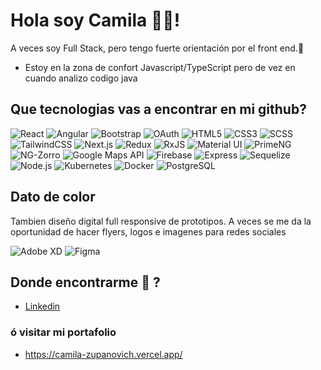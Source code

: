 # Hola soy Camila 🙋‍♀️!
<p>A veces soy Full Stack, pero tengo fuerte orientación por el front end.🎨</p>

* Estoy en la zona de confort Javascript/TypeScript pero de vez en cuando analizo codigo java


## Que tecnologias vas a encontrar en mi github? 
![React](https://img.shields.io/badge/React-20232A?style=for-the-badge&logo=react&logoColor=61DAFB)
![Angular](https://img.shields.io/badge/Angular-DD0031?style=for-the-badge&logo=angular&logoColor=white)
![Bootstrap](https://img.shields.io/badge/Bootstrap-7952B3?style=for-the-badge&logo=bootstrap&logoColor=white)
![OAuth](https://img.shields.io/badge/OAuth-1A6AB4?style=for-the-badge&logo=oauth&logoColor=white)
![HTML5](https://img.shields.io/badge/HTML5-E34F26?style=for-the-badge&logo=html5&logoColor=white)
![CSS3](https://img.shields.io/badge/CSS3-1572B6?style=for-the-badge&logo=css3&logoColor=white)
![SCSS](https://img.shields.io/badge/SCSS-CC6699?style=for-the-badge&logo=sass&logoColor=white)
![TailwindCSS](https://img.shields.io/badge/TailwindCSS-38B2AC?style=for-the-badge&logo=tailwind-css&logoColor=white)
![Next.js](https://img.shields.io/badge/Next.js-000000?style=for-the-badge&logo=next.js&logoColor=white)
![Redux](https://img.shields.io/badge/Redux-764ABC?style=for-the-badge&logo=redux&logoColor=white)
![RxJS](https://img.shields.io/badge/RxJS-B7178C?style=for-the-badge&logo=reactivex&logoColor=white)
![Material UI](https://img.shields.io/badge/Material--UI-007FFF?style=for-the-badge&logo=mui&logoColor=white)
![PrimeNG](https://img.shields.io/badge/PrimeNG-3C87C7?style=for-the-badge&logo=primeng&logoColor=white)
![NG-Zorro](https://img.shields.io/badge/NG--Zorro-009688?style=for-the-badge&logo=ng-zorro&logoColor=white)
![Google Maps API](https://img.shields.io/badge/Google%20Maps-4285F4?style=for-the-badge&logo=googlemaps&logoColor=white)
![Firebase](https://img.shields.io/badge/Firebase-FFCA28?style=for-the-badge&logo=firebase&logoColor=black)
![Express](https://img.shields.io/badge/Express.js-000000?style=for-the-badge&logo=express&logoColor=white)
![Sequelize](https://img.shields.io/badge/Sequelize-52B0E7?style=for-the-badge&logo=sequelize&logoColor=white)
![Node.js](https://img.shields.io/badge/Node.js-43853D?style=for-the-badge&logo=node.js&logoColor=white)
![Kubernetes](https://img.shields.io/badge/Kubernetes-326CE5?style=for-the-badge&logo=kubernetes&logoColor=white)
![Docker](https://img.shields.io/badge/Docker-2496ED?style=for-the-badge&logo=docker&logoColor=white)
![PostgreSQL](https://img.shields.io/badge/PostgreSQL-336791?style=for-the-badge&logo=postgresql&logoColor=white)

## Dato de color
<p>Tambien diseño digital full responsive de prototipos. A veces se me da la oportunidad de hacer flyers, logos e imagenes para redes sociales</p>

![Adobe XD](https://img.shields.io/badge/Adobe%20XD-470137?style=for-the-badge&logo=adobexd&logoColor=white)
![Figma](https://img.shields.io/badge/Figma-F24E1E?style=for-the-badge&logo=figma&logoColor=white)

## Donde encontrarme 📲 ?
* <a href="https://www.linkedin.com/in/camila-antonela-florencia-zupanovich/"> Linkedin </a>
### ó visitar mi portafolio
* https://camila-zupanovich.vercel.app/
